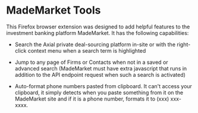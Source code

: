 # MadeMarket Tools

This Firefox browser extension was designed to add helpful features to the investment banking platform MadeMarket. It has the following capabilities:

- Search the Axial private deal-sourcing platform in-site or with the right-click context menu when a search term is highlighted

-  Jump to any page of Firms or Contacts when not in a saved or advanced 
  search (MadeMarket must have extra javascript that runs in addition to 
  the API endpoint request when such a search is activated)

- Auto-format phone numbers pasted from clipboard. It can't access your 
  clipboard, it simply detects when you paste something from it on the 
  MadeMarket site and if it is a phone number, formats it to (xxx) 
  xxx-xxxx.
